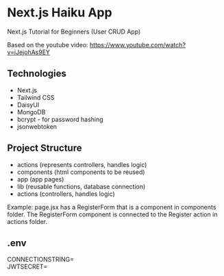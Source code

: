 # Next.js Haiku App

Next.js Tutorial for Beginners (User CRUD App)

Based on the youtube video: https://www.youtube.com/watch?v=iJejohAs9EY

## Technologies

- Next.js
- Tailwind CSS
- DaisyUI
- MongoDB
- bcrypt - for password hashing
- jsonwebtoken

## Project Structure

- actions (represents controllers, handles logic)
- components (html components to be reused)
- app (app pages)
- lib (reusable functions, database connection)
- actions (controllers, handles logic)

Example: page.jsx has a RegisterForm that is a component in components folder. The RegisterForm component is connected to the Register action in actions folder.

## .env

CONNECTIONSTRING=  
JWTSECRET=
